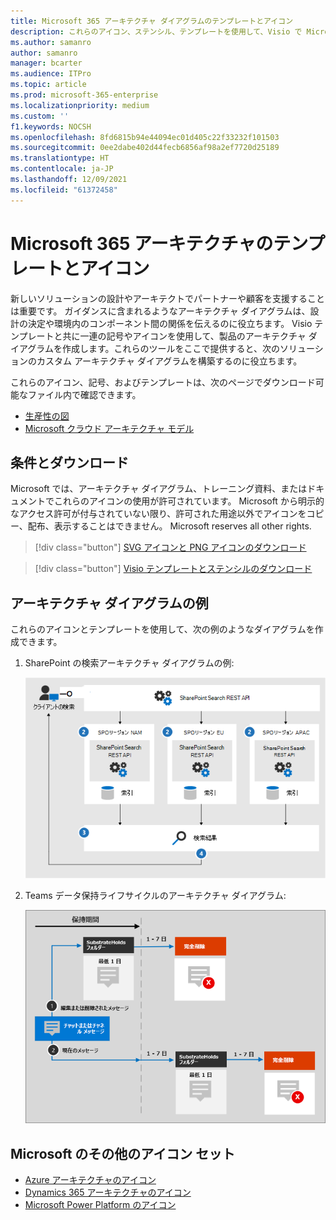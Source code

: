 ```yaml
---
title: Microsoft 365 アーキテクチャ ダイアグラムのテンプレートとアイコン
description: これらのアイコン、ステンシル、テンプレートを使用して、Visio で Microsoft 365 アーキテクチャ ダイアグラムを作成します。
ms.author: samanro
author: samanro
manager: bcarter
ms.audience: ITPro
ms.topic: article
ms.prod: microsoft-365-enterprise
ms.localizationpriority: medium
ms.custom: ''
f1.keywords: NOCSH
ms.openlocfilehash: 8fd6815b94e44094ec01d405c22f33232f101503
ms.sourcegitcommit: 0ee2dabe402d44fecb6856af98a2ef7720d25189
ms.translationtype: HT
ms.contentlocale: ja-JP
ms.lasthandoff: 12/09/2021
ms.locfileid: "61372458"
---
```

# <a name="microsoft-365-architecture-templates-and-icons"></a>Microsoft 365 アーキテクチャのテンプレートとアイコン

新しいソリューションの設計やアーキテクトでパートナーや顧客を支援することは重要です。 ガイダンスに含まれるようなアーキテクチャ ダイアグラムは、設計の決定や環境内のコンポーネント間の関係を伝えるのに役立ちます。 Visio テンプレートと共に一連の記号やアイコンを使用して、製品のアーキテクチャ ダイアグラムを作成します。これらのツールをここで提供すると、次のソリューションのカスタム アーキテクチャ ダイアグラムを構築するのに役立ちます。

これらのアイコン、記号、およびテンプレートは、次のページでダウンロード可能なファイル内で確認できます。

- [生産性の図](productivity-illustrations.md)
- [Microsoft クラウド アーキテクチャ モデル](cloud-architecture-models.md)

## <a name="terms-and-download"></a>条件とダウンロード

Microsoft では、アーキテクチャ ダイアグラム、トレーニング資料、またはドキュメントでこれらのアイコンの使用が許可されています。 Microsoft から明示的なアクセス許可が付与されていない限り、許可された用途以外でアイコンをコピー、配布、表示することはできません。 Microsoft reserves all other rights.


 > [!div class="button"]
 > [SVG アイコンと PNG アイコンのダウンロード](https://go.microsoft.com/fwlink/?linkid=869455)

 > [!div class="button"]
 > [Visio テンプレートとステンシルのダウンロード](https://go.microsoft.com/fwlink/?linkid=2056186)

## <a name="example-architecture-diagrams"></a>アーキテクチャ ダイアグラムの例

これらのアイコンとテンプレートを使用して、次の例のようなダイアグラムを作成できます。

1. SharePoint の検索アーキテクチャ ダイアグラムの例:

    ![SharePoint の検索アーキテクチャの例。](../media/configure-search-for-multi-geo-image1-1.png)

2. Teams データ保持ライフサイクルのアーキテクチャ ダイアグラム:

    ![Teams データ保持ライフサイクル。](../media/TeamsRetentionLifecycle.png)

## <a name="more-icon-sets-from-microsoft"></a>Microsoft のその他のアイコン セット

- [Azure アーキテクチャのアイコン](/azure/architecture/icons/)
- [Dynamics 365 アーキテクチャのアイコン](/dynamics365/get-started/icons)
- [Microsoft Power Platform のアイコン](/power-platform/guidance/icons)